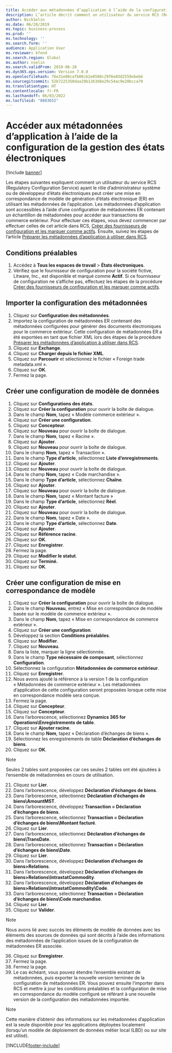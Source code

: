 ```yaml
---
title: Accéder aux métadonnées d’application à l’aide de la configuration de la gestion des états électroniques
description: L’article décrit comment un utilisateur du service RCS (Regulatory Configuration Service) peut créer une mise en correspondance de modèle de génération d’états électroniques à l’aide des métadonnées.
author: NickSelin
ms.date: 06/28/2019
ms.topic: business-process
ms.prod: ''
ms.technology: ''
ms.search.form: ''
audience: Application User
ms.reviewer: kfend
ms.search.region: Global
ms.author: nselin
ms.search.validFrom: 2019-06-28
ms.dyn365.ops.version: Version 7.0.0
ms.openlocfilehash: 76e31e08cafb06cb2e8508c29f6e03d2559ebeb6
ms.sourcegitcommit: 52b7225350daa29b1263d8e29c54ac9e20bcca70
ms.translationtype: HT
ms.contentlocale: fr-FR
ms.lasthandoff: 06/03/2022
ms.locfileid: "8883652"
---
```

# <a name="access-application-metadata-by-using-er-configuration"></a>Accéder aux métadonnées d’application à l’aide de la configuration de la gestion des états électroniques

[!include [banner](../../includes/banner.md)]

Les étapes suivantes expliquent comment un utilisateur du service RCS (Regulatory Configuration Service) ayant le rôle d’administrateur système ou de développeur d’états électroniques peut créer une mise en correspondance de modèle de génération d’états électronique (ER) en utilisant les métadonnées de l’application. Les métadonnées d’application sont accessibles à l’aide d’une configuration de métadonnées ER contenant un échantillon de métadonnées pour accéder aux transactions de commerce extérieur. Pour effectuer ces étapes, vous devez commencer par effectuer celles de cet article dans RCS, [Créer des fournisseurs de configuration et les marquer comme actifs](er-configuration-provider-mark-it-active-2016-11.md). Ensuite, suivez les étapes de l’article [Préparer les métadonnées d’application à utiliser dans RCS](prepare-application-metadata-rcs.md).

## <a name="prerequisites"></a>Conditions préalables
1. Accédez à **Tous les espaces de travail** > **États électroniques**. 
2. Vérifiez que le fournisseur de configuration pour la société fictive, Litware, Inc., est disponible et marqué comme **Actif**. Si ce fournisseur de configuration ne s’affiche pas, effectuez les étapes de la procédure [Créer des fournisseurs de configuration et les marquer comme actifs](er-configuration-provider-mark-it-active-2016-11.md). 

## <a name="import-metadata-configuration"></a>Importer la configuration des métadonnées 
1. Cliquez sur **Configuration des métadonnées**. 
2. Importez la configuration de métadonnées ER contenant des métadonnées configurées pour générer des documents électroniques pour le commerce extérieur. Cette configuration de métadonnées ER a été exportées en tant que fichier XML lors des étapes de la procédure [Préparer les métadonnées d’application à utiliser dans RCS](prepare-application-metadata-rcs.md). 
3. Cliquez sur **Exchange**. 
4. Cliquez sur **Charger depuis le fichier XML**. 
5. Cliquez sur **Parcourir** et sélectionnez le fichier « Foreign trade metadata.xml ». 
6. Cliquez sur **OK**. 
7. Fermez la page. 

## <a name="create-data-model-configuration"></a>Créer une configuration de modèle de données
1. Cliquez sur **Configurations des états**. 
2. Cliquez sur **Créer la configuration** pour ouvrir la boîte de dialogue. 
3. Dans le champ **Nom**, tapez « Modèle commerce extérieur ». 
4. Cliquez sur **Créer une configuration**. 
5. Cliquez sur **Concepteur**. 
6. Cliquez sur **Nouveau** pour ouvrir la boîte de dialogue. 
7. Dans le champ **Nom**, tapez « Racine ». 
8. Cliquez sur **Ajouter**. 
9. Cliquez sur **Nouveau** pour ouvrir la boîte de dialogue. 
10.    Dans le champ **Nom**, tapez « Transaction ». 
11.    Dans le champ **Type d’article**, sélectionnez **Liste d’enregistrements**. 
12.    Cliquez sur **Ajouter**. 
13.    Cliquez sur **Nouveau** pour ouvrir la boîte de dialogue. 
14.    Dans le champ **Nom**, tapez « Code marchandise ». 
15.    Dans le champ **Type d’article**, sélectionnez **Chaîne**. 
16.    Cliquez sur **Ajouter**. 
17.    Cliquez sur **Nouveau** pour ouvrir la boîte de dialogue. 
18.    Dans le champ **Nom**, tapez « Montant facture » 
19.    Dans le champ **Type d’article**, sélectionnez **Réel**. 
20.    Cliquez sur **Ajouter**. 
21.    Cliquez sur **Nouveau** pour ouvrir la boîte de dialogue. 
22.    Dans le champ **Nom**, tapez « Date ». 
23.    Dans le champ **Type d’article**, sélectionnez **Date**. 
24.    Cliquez sur **Ajouter**. 
25.    Cliquez sur **Référence racine**. 
26.    Cliquez sur **OK**. 
27.    Cliquez sur **Enregistrer**. 
28.    Fermez la page. 
29.    Cliquez sur **Modifier le statut**. 
30.    Cliquez sur **Terminé.** 
31.    Cliquez sur **OK**. 

## <a name="create-model-mapping-configuration"></a>Créer une configuration de mise en correspondance de modèle 
1. Cliquez sur **Créer la configuration** pour ouvrir la boîte de dialogue. 
2. Dans le champ **Nouveau**, entrez « Mise en correspondance de modèle basée sur le modèle de commerce extérieur ». 
3. Dans le champ **Nom**, tapez « Mise en correspondance de commerce extérieur ». 
4. Cliquez sur **Créer une configuration**. 
5. Développez la section **Conditions préalables**. 
6. Cliquez sur **Modifier**. 
7. Cliquez sur **Nouveau**. 
8. Dans la liste, marquer la ligne sélectionnée. 
9. Dans le champ **Type nécessaire de composant**, sélectionnez **Configuration**. 
10.    Sélectionnez la configuration **Métadonnées de commerce extérieur**. 
11.    Cliquez sur **Enregistrer**. 
12.    Nous avons ajouté la référence à la version 1 de la configuration « Métadonnées de commerce extérieur ». Les métadonnées d’application de cette configuration seront proposées lorsque cette mise en correspondance modèle sera conçue. 
13.    Fermez la page. 
14.    Cliquez sur **Concepteur**. 
15.    Cliquez sur **Concepteur**. 
16.    Dans l’arborescence, sélectionnez **Dynamics 365 for Operations\Enregistrements de table**. 
17.    Cliquez sur **Ajouter racine**. 
18.    Dans le champ **Nom**, tapez « Déclaration d’échanges de biens ». 
19.    Sélectionnez les enregistrements de table **Déclaration d’échanges de biens**. 
20.    Cliquez sur **OK**. 

> [!NOTE]
> Seules 2 tables sont proposées car ces seules 2 tables ont été ajoutées à l’ensemble de métadonnées en cours de utilisation. 

21.    Cliquez sur **Lier**. 
22.    Dans l’arborescence, développez **Déclaration d’échanges de biens**. 
23.    Dans l’arborescence, sélectionnez **Déclaration d’échanges de biens\AmountMST**. 
24.    Dans l’arborescence, développez **Transaction = Déclaration d’échanges de biens**. 
25.    Dans l’arborescence, sélectionnez **Transaction = Déclaration d’échanges de biens\Montant facturé**. 
26.    Cliquez sur **Lier**. 
27.    Dans l’arborescence, sélectionnez **Déclaration d’échanges de biens\TransDate**. 
28.    Dans l’arborescence, sélectionnez **Transaction = Déclaration d’échanges de biens\Date**. 
29.    Cliquez sur **Lier**. 
30.    Dans l’arborescence, développez **Déclaration d’échanges de biens\>Relations**. 
31.    Dans l’arborescence, développez **Déclaration d’échanges de biens\>Relations\IntrastatCommodity**. 
32.    Dans l’arborescence, développez **Déclaration d’échanges de biens\>Relations\IntrastatCommodity\Code**. 
33.    Dans l’arborescence, sélectionnez **Transaction = Déclaration d’échanges de biens\Code marchandise**. 
34.    Cliquez sur **Lier**. 
35.    Cliquez sur **Valider**. 

> [!NOTE]
> Nous avons lié avec succès les éléments de modèle de données avec les éléments des sources de données qui sont décrits à l’aide des informations des métadonnées de l’application issues de la configuration de métadonnées ER associée. 
36.    Cliquez sur **Enregistrer**. 
37.    Fermez la page. 
38.    Fermez la page. 
39.    Le cas échéant, vous pouvez étendre l’ensemble existant de métadonnées, puis exporter la nouvelle version terminée de la configuration de métadonnées ER. Vous pouvez ensuite l’importer dans RCS et mettre à jour les conditions préalables et la configuration de mise en correspondance du modèle configuré se référant à une nouvelle version de la configuration des métadonnées importée. 

> [!NOTE]
> Cette manière d’obtenir des informations sur les métadonnées d’application est la seule disponible pour les applications déployées localement (lorsqu’un modèle de déploiement de données métier local (LBD) ou sur site est utilisé).
        


[!INCLUDE[footer-include](../../../../includes/footer-banner.md)]